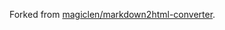 Forked from [magiclen/markdown2html-converter](https://github.com/magiclen/markdown2html-converter).
